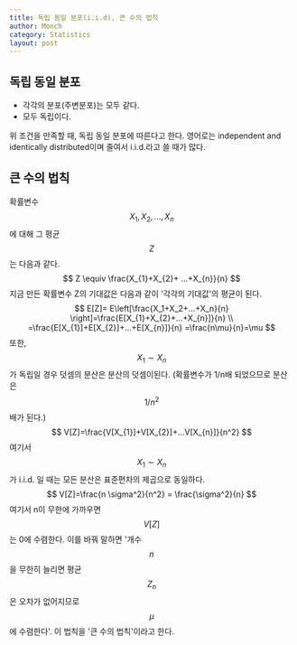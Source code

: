 ```yaml
---
title: 독립 동일 분포(i.i.d), 큰 수의 법칙
author: Monch
category: Statistics
layout: post
---
```


<h2>독립 동일 분포</h2>

- 각각의 분포(주변분포)는 모두 같다.
- 모두 독립이다.

위 조건을 만족할 때, 독립 동일 분포에 따른다고 한다. 영어로는 independent and identically distributed이며 줄여서 i.i.d.라고 쓸 때가 많다.



<h2>큰 수의 법칙</h2>

확률변수 $$X_{1}, X_{2}, ... , X_{n}$$에 대해 그 평균 $$Z$$는 다음과 같다.
$$
Z \equiv \frac{X_{1}+X_{2}+ ...+X_{n}}{n}
$$
지금 만든 확률변수 Z의 기대값은 다음과 같이 '각각의 기대값'의 평균이 된다.
$$
E[Z]= E\left[\frac{X_1+X_2+...+X_n}{n} \right]=\frac{E[X_{1}+X_{2}+...+X_{n}]}{n} \\
=\frac{E[X_{1}]+E[X_{2}]+...+E[X_{n}]}{n} =\frac{n\mu}{n}=\mu
$$
또한, $$X_{1} \sim X_{n}$$ 가 독립일 경우 덧셈의 분산은 분산의 덧셈이된다. (확률변수가 1/n배 되었으므로 분산은 $$1 / n^{2}$$배가 된다.)
$$
V[Z]=\frac{V[X_{1}]+V[X_{2}]+...V[X_{n}]}{n^2}
$$
여기서 $$X_{1} \sim X_{n}$$가 i.i.d. 일 때는 모든 분산은 표준편차의 제곱으로 동일하다.
$$
V[Z]=\frac{n \sigma^2}{n^2} = \frac{\sigma^2}{n}
$$
여기서 n이 무한에 가까우면 $$V[Z]$$는 0에 수렴한다. 이를 바꿔 말하면 '개수 $$n$$을 무한히 늘리면 평균 $$Z_{n}$$은 오차가 없어지므로 $$\mu$$에 수렴한다'. 이 법칙을 '큰 수의 법칙'이라고 한다.